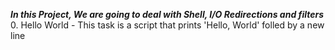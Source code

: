 ***In this Project, We are going to deal with Shell, I/O Redirections and filters***
0. Hello World - This task is a script that prints 'Hello, World' folled by a new line
